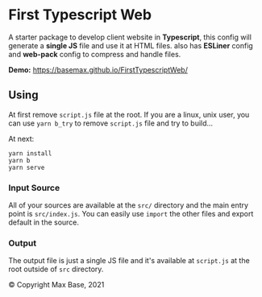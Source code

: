 # First Typescript Web

A starter package to develop client website in **Typescript**, this config will generate a **single JS** file and use it at HTML files. also has **ESLiner** config and **web-pack** config to compress and handle files.

**Demo:** https://basemax.github.io/FirstTypescriptWeb/

## Using

At first remove `script.js` file at the root. If you are a linux, unix user, you can use `yarn b_try` to remove `script.js` file and try to build...

At next:

```
yarn install
yarn b
yarn serve
```

### Input Source

All of your sources are available at the `src/` directory and the main entry point is `src/index.js`.
You can easily use `import` the other files and export default in the source.

### Output

The output file is just a single JS file and it's available at `script.js` at the root outside of `src` directory.

© Copyright Max Base, 2021
